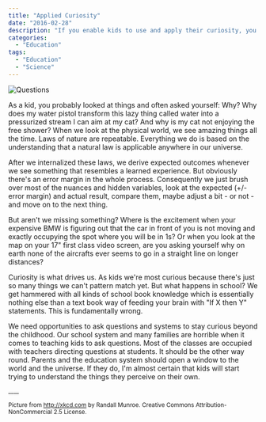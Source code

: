 ```yaml
---
title: "Applied Curiosity"
date: "2016-02-28"
description: "If you enable kids to use and apply their curiosity, you can ditch the classic ways of teaching stuff."
categories:
  - "Education"
tags:
  - "Education"
  - "Science"
---
```


![Questions](http://imgs.xkcd.com/comics/questions.png)

As a kid, you probably looked at things and often asked yourself: Why? Why does my water pistol transform this lazy thing called water into a pressurized stream I can aim at my cat? And why is my cat not enjoying the free shower? When we look at the physical world, we see amazing things all the time. Laws of nature are repeatable. Everything we do is based on the understanding that a natural law is applicable anywhere in our universe.

After we internalized these laws, we derive expected outcomes whenever we see something that resembles a learned experience. But obviously there's an error margin in the whole process. Consequently we just brush over most of the nuances and hidden variables, look at the expected (+/- error margin) and actual result, compare them, maybe adjust a bit - or not - and move on to the next thing.

But aren't we missing something? Where is the excitement when your expensive BMW is figuring out that the car in front of you is not moving and exactly occupying the spot where you will be in 1s? Or when you look at the map on your 17" first class video screen, are you asking yourself why on earth none of the aircrafts ever seems to go in a straight line on longer distances?

Curiosity is what drives us. As kids we're most curious because there's just so many things we can't pattern match yet. But what happens in school? We get hammered with all kinds of school book knowledge which is essentially nothing else than a text book way of feeding your brain with "If X then Y" statements. This is fundamentally wrong.

We need opportunities to ask questions and systems to stay curious beyond the childhood. Our school system and many families are horrible when it comes to teaching kids to ask questions. Most of the classes are occupied with teachers directing questions at students. It should be the other way round. Parents and the education system should open a window to the world and the universe. If they do, I'm almost certain that kids will start trying to understand the things they perceive on their own.

<small>____

Picture from http://xkcd.com by Randall Munroe. Creative Commons Attribution-NonCommercial 2.5 License. </small>